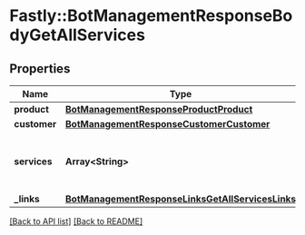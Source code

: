 # Fastly::BotManagementResponseBodyGetAllServices

## Properties

| Name | Type | Description | Notes |
| ---- | ---- | ----------- | ----- |
| **product** | [**BotManagementResponseProductProduct**](BotManagementResponseProductProduct.md) |  | [optional] |
| **customer** | [**BotManagementResponseCustomerCustomer**](BotManagementResponseCustomerCustomer.md) |  | [optional] |
| **services** | **Array&lt;String&gt;** | A list of services with Bot Management enabled. | [optional] |
| **_links** | [**BotManagementResponseLinksGetAllServicesLinks**](BotManagementResponseLinksGetAllServicesLinks.md) |  | [optional] |

[[Back to API list]](../../README.md#endpoints) [[Back to README]](../../README.md)

